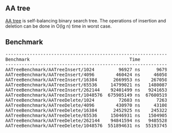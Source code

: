 ## AA tree
[AA tree](https://en.wikipedia.org/wiki/AA_tree) is self-balancing binary search
tree. The operations of insertion and deletion can be done in O(lg n) time in
worst case.

## Benchmark
<pre>
----------------------------------------------------------------------------
Benchmark                                     Time           CPU Iterations
----------------------------------------------------------------------------
AATreeBenchmark/AATreeInsert/1024         96927 ns      96790 ns       7257
AATreeBenchmark/AATreeInsert/4096        460424 ns     460502 ns       1525
AATreeBenchmark/AATreeInsert/16384      2669953 ns    2670500 ns        263
AATreeBenchmark/AATreeInsert/65536     14799021 ns   14800879 ns         48
AATreeBenchmark/AATreeInsert/262144    92401499 ns   92416537 ns          9
AATreeBenchmark/AATreeInsert/1048576  675905149 ns  676005196 ns          1
AATreeBenchmark/AATreeDelete/1024         72603 ns      72632 ns       9711
AATreeBenchmark/AATreeDelete/4096        430970 ns     431005 ns       1625
AATreeBenchmark/AATreeDelete/16384      2452925 ns    2453229 ns        283
AATreeBenchmark/AATreeDelete/65536     15046931 ns   15049055 ns         47
AATreeBenchmark/AATreeDelete/262144    94841594 ns   94855289 ns          7
AATreeBenchmark/AATreeDelete/1048576  551894631 ns  551937451 ns          1
</pre>
